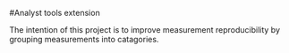#Analyst tools extension

The intention of this project is to improve measurement reproducibility by grouping measurements into catagories.
